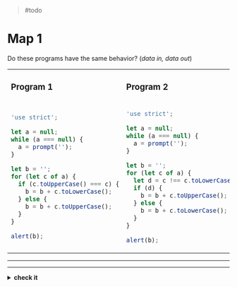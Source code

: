 > #todo

# Map 1

Do these programs have the same behavior? (_data in, data out_)

<table>
<tr>
<td>

### Program 1

</td>
<td>

### Program 2

</td>
</tr>
<tr>
<td>

```js
'use strict';

let a = null;
while (a === null) {
  a = prompt('');
}

let b = '';
for (let c of a) {
  if (c.toUpperCase() === c) {
    b = b + c.toLowerCase();
  } else {
    b = b + c.toUpperCase();
  }
}

alert(b);
```

</td>
<td>

```js
'use strict';

let a = null;
while (a === null) {
  a = prompt('');
}

let b = '';
for (let c of a) {
  let d = c !== c.toLowerCase();
  if (d) {
    b = b + c.toUpperCase();
  } else {
    b = b + c.toLowerCase();
  }
}

alert(b);
```

</td>
</tr>
</table>

---

---

<details>
<summary><strong>check it</strong></summary>
<br>

✖ Nope.

</details>
